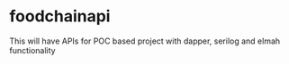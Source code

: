 # foodchainapi
This will have APIs for POC based project with dapper, serilog and elmah functionality
